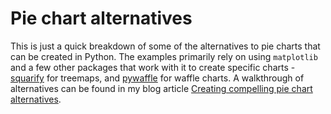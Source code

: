 # Pie chart alternatives

This is just a quick breakdown of some of the alternatives to pie charts that can be created in Python. The examples primarily rely on using `matplotlib` and a few other packages that work with it to create specific charts - [squarify](https://github.com/laserson/squarify) for treemaps, and [pywaffle](https://github.com/gyli/PyWaffle) for waffle charts. A walkthrough of alternatives can be found in my blog article [Creating compelling pie chart alternatives](#).
